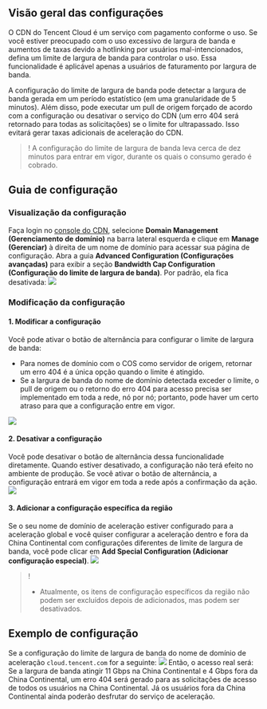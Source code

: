 
## Visão geral das configurações

O CDN do Tencent Cloud é um serviço com pagamento conforme o uso. Se você estiver preocupado com o uso excessivo de largura de banda e aumentos de taxas devido a hotlinking por usuários mal-intencionados, defina um limite de largura de banda para controlar o uso. Essa funcionalidade é aplicável apenas a usuários de faturamento por largura de banda.

A configuração do limite de largura de banda pode detectar a largura de banda gerada em um período estatístico (em uma granularidade de 5 minutos). Além disso, pode executar um pull de origem forçado de acordo com a configuração ou desativar o serviço do CDN (um erro 404 será retornado para todas as solicitações) se o limite for ultrapassado. Isso evitará gerar taxas adicionais de aceleração do CDN.

>! A configuração do limite de largura de banda leva cerca de dez minutos para entrar em vigor, durante os quais o consumo gerado é cobrado.

## Guia de configuração
### Visualização da configuração
Faça login no [console do CDN](https://console.cloud.tencent.com/cdn), selecione **Domain Management (Gerenciamento de domínio)** na barra lateral esquerda e clique em **Manage (Gerenciar)** à direita de um nome de domínio para acessar sua página de configuração. Abra a guia **Advanced Configuration (Configurações avançadas)** para exibir a seção **Bandwidth Cap Configuration (Configuração do limite de largura de banda)**. Por padrão, ela fica desativada:
![](https://main.qcloudimg.com/raw/2dc4d64a3c1f4054471a31681c19765e.png)
### Modificação da configuração
#### 1. Modificar a configuração
Você pode ativar o botão de alternância para configurar o limite de largura de banda:
- Para nomes de domínio com o COS como servidor de origem, retornar um erro 404 é a única opção quando o limite é atingido.
- Se a largura de banda do nome de domínio detectada exceder o limite, o pull de origem ou o retorno do erro 404 para acesso precisa ser implementado em toda a rede, nó por nó; portanto, pode haver um certo atraso para que a configuração entre em vigor.

![](https://main.qcloudimg.com/raw/7520963775f790d2adaf588b9418bd7c.png)

#### 2. Desativar a configuração
Você pode desativar o botão de alternância dessa funcionalidade diretamente. Quando estiver desativado, a configuração não terá efeito no ambiente de produção. Se você ativar o botão de alternância, a configuração entrará em vigor em toda a rede após a confirmação da ação.
![](https://main.qcloudimg.com/raw/1a18d747e269347c90aa17f116601509.png)

#### 3. Adicionar a configuração específica da região
Se o seu nome de domínio de aceleração estiver configurado para a aceleração global e você quiser configurar a aceleração dentro e fora da China Continental com configurações diferentes de limite de largura de banda, você pode clicar em **Add Special Configuration (Adicionar configuração especial)**.
![](https://main.qcloudimg.com/raw/ee63c14e4bcbd38899e8d9c063499db9.png)

>!
>
>- Atualmente, os itens de configuração específicos da região não podem ser excluídos depois de adicionados, mas podem ser desativados.


## Exemplo de configuração
Se a configuração do limite de largura de banda do nome de domínio de aceleração `cloud.tencent.com` for a seguinte:
![](https://main.qcloudimg.com/raw/772256e11f3c1c9a85ae9cc57315c4f6.png)
Então, o acesso real será:
Se a largura de banda atingir 11 Gbps na China Continental e 4 Gbps fora da China Continental, um erro 404 será gerado para as solicitações de acesso de todos os usuários na China Continental. Já os usuários fora da China Continental ainda poderão desfrutar do serviço de aceleração.

